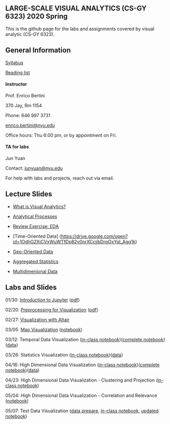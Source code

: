 ## LARGE-SCALE VISUAL ANALYTICS (CS-GY 6323) 2020 Spring

This is the github page for the labs and assignments covered by visual analytic (CS-GY 6323). 

## General Information

[Syllabus](https://docs.google.com/document/d/1iW3myLJUXqfOTKBdMSiO8fIGCb1TxJq1yEj0DgTE44Y/edit?usp=sharing)

[Reading list]()

#### Instructor

Prof. Enrico Bertini

370 Jay, Rm 1154

Phone: 646 997 3731

enrico.bertini@nyu.edu

Office hours: Thu 6:00 pm, or by appointment on Fri.

#### TA for labs

Jun Yuan

Contact: junyuan@nyu.edu

For help with labs and projects, reach out via email.

## Lecture Slides
- [What is Visual Analytics?](https://docs.google.com/presentation/d/1cOCapZ-CSJaRaKtbji6u5u1yWyfNXIv-kJd0Qhajcbw/edit?usp=sharing)

- [Analytical Processes](https://docs.google.com/presentation/d/1qnQQZAtTa6G5govAL9itfhJfhscc0_VfQonOGObhqkQ/edit?usp=sharing)

- [Review Exercise: EDA](https://drive.google.com/open?id=1wQDb4y1Upjye_4-y8kV4sf7fDvul-LWoZIFRFWI6qUQ)

- [Time-Oriented Data] (https://drive.google.com/open?id=1OdhG2XjCVxWuWTfDp82y0nrXCcjjbDrpOxYql_Agq1k)

- [Geo-Oriented Data](https://drive.google.com/open?id=1UPCCCgvQ-DDj4vwUxEuoloJdca57iDBeN2NJp9lUaTI)

- [Aggregated Statistics](https://drive.google.com/open?id=1dhIX_P9LxEGqrPNOUWo71Qrg0rgp8A_5HSdPb2itZb0)

- [Multidimenional Data](https://drive.google.com/open?id=1fuTFe_jdppkLFfLB1FFxsDxCzP0rPf9qxTFXTeiqo24)


## Labs and Slides

01/30: [Introduction to Jupyter](https://docs.google.com/presentation/d/1UgrUyqodXVgMDz6NpCQ4RD0ceeC41kLsV_pIN1qlTuk/edit?usp=sharing) ([pdf](https://github.com/nyuvis/visual_analytics_course/blob/master/labs/lab1_Jupyter/Intro2Jupyter.pdf))

02/20: [Preprocessing for Visualization](https://docs.google.com/presentation/d/1Bzn1Y_seyh4VvMRSfxQAuskR-TSKB0tINR4u_9d6xho/edit?usp=sharing) ([pdf](https://github.com/nyuvis/visual_analytics_course/blob/master/labs/lab2_Preprocessing/Preprocessing4Vis.pdf))

02/27: [Visualization with Altair](https://docs.google.com/presentation/d/1L0d4HAdFDIPSbcU7mUlmuxASq-HcVWeTxN426rNR8Bo/edit?usp=sharing)

03/05: [Map Visualization](https://docs.google.com/presentation/d/1ky29RvALISD6L-ajeTJB-qKxtNzSWZSMllRV3uW0l8c/edit?usp=sharing) \([notebook](https://github.com/nyuvis/visual_analytics_course/blob/master/labs/lab4_map/maps.ipynb))

03/12: Temporal Data Visualization ([in-class notebook](https://github.com/nyuvis/visual_analytics_course/blob/master/labs/lab5_temporal/TemporalDataVis-InClass.ipynb))([complete notebook](https://github.com/nyuvis/visual_analytics_course/blob/master/labs/lab5_temporal/TemporalDataVis-Complete.ipynb))([data](https://drive.google.com/open?id=1KPkLg2XaXdvDbZTteGAdB7_88bG0mid1))

03/26: Statistics Visualization ([in-class notebook](https://github.com/nyuvis/visual_analytics_course/blob/master/labs/lab6_statistics/statistics_vis_inclass.ipynb))([data](https://data.cityofnewyork.us/Health/DOHMH-New-York-City-Restaurant-Inspection-Results/43nn-pn8j))

04/16: High Dimensional Data Visualization ([in-class notebook](https://github.com/nyuvis/visual_analytics_course/blob/master/labs/lab7_high_dimension/hd_vis_inClass.ipynb))([complete notebook](https://github.com/nyuvis/visual_analytics_course/blob/master/labs/lab7_high_dimension/hd_vis_complete_part1.ipynb))([data](https://archive.ics.uci.edu/ml/datasets/Communities+and+Crime))

04/23: High Dimensional Data Visualization - Clustering and Projection ([in-class notebook](https://github.com/nyuvis/visual_analytics_course/blob/master/labs/lab8_hd_part2/hd_vis_inClass_part2.ipynb))

05/04: High Dimensional Data Visualization - Correlation and Relevance ([notebook](https://github.com/nyuvis/visual_analytics_course/blob/master/labs/lab9_hd_part3/hd_correlation_relevance.ipynb))

05/07: Text Data Visualization ([data prepare](https://github.com/nyuvis/visual_analytics_course/blob/master/labs/lab10_text/VoxDataPrepare.ipynb), [in-class notebook](https://github.com/nyuvis/visual_analytics_course/blob/master/labs/lab10_text/text_vis_inClass.ipynb), [updated notebook](https://github.com/nyuvis/visual_analytics_course/blob/master/labs/lab10_text/text_vis_updated.ipynb))

